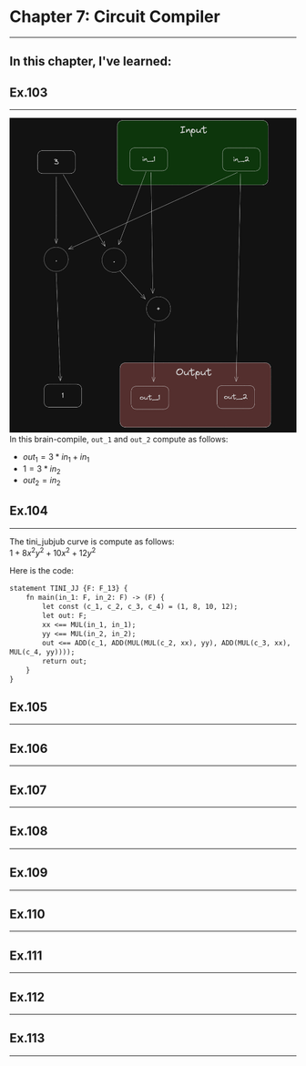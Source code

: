 # Chapter 7: Circuit Compiler
---
In this chapter, I've learned:
- 

## **Ex.103**
---

![](attachments/ex103_brain_compile.png)
In this brain-compile, ```out_1``` and ```out_2``` compute as follows:
- $out_1 = 3 * in_1 + in_1$
- $1 = 3 * in_2$
- $out_2 = in_2$

## **Ex.104**
---

The tini_jubjub curve is compute as follows:  
$1+8x^2y^2+10x^2+12y^2$

Here is the code:
```
statement TINI_JJ {F: F_13} {
    fn main(in_1: F, in_2: F) -> (F) {
        let const (c_1, c_2, c_3, c_4) = (1, 8, 10, 12);
        let out: F;
        xx <== MUL(in_1, in_1);
        yy <== MUL(in_2, in_2);
        out <== ADD(c_1, ADD(MUL(MUL(c_2, xx), yy), ADD(MUL(c_3, xx), MUL(c_4, yy))));
        return out;
    }
}

```

## **Ex.105**
---

## **Ex.106**
---

## **Ex.107**
---

## **Ex.108**
---

## **Ex.109**
---

## **Ex.110**
---

## **Ex.111**
---

## **Ex.112**
---

## **Ex.113**
---
